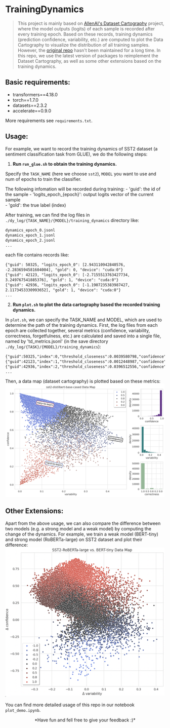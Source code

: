 # TrainingDynamics

> This project is mainly based on [AllenAI's Dataset Cartography](https://github.com/allenai/cartography) project, where the model outputs (logits) of each sample is recorded after every training epoch. Based on these records, training dynamics (prediction confidence, variability, etc.) are computed to plot the Data Cartography to visualize the distribution of all training samples. However, the [original repo](https://github.com/allenai/cartography) hasn't been maintained for a long time. In this repo, we use the latest version of packages to reimplement the Dataset Cartography, as well as some other extensions based on the training dynamics.

## Basic requirements:
- transformers==4.18.0
- torch==1.7.0
- datasets==2.3.2
- accelerate==0.9.0

More requirements see `requirements.txt`.

## Usage:
For example, we want to record the training dynamics of SST2 dataset (a sentiment classification task from GLUE), we do the following steps:

1. **Run `run_glue.sh` to obtain the training dynamics.**

Specify the `TASK_NAME` (here we choose `sst2`), `MODEL` you want to use and num of epochs to train the classifier.

The following infomation will be recorded during training:
    - 'guid': the id of the sample
    - 'logits_epoch_{epoch}': output logits vector of the current sample  
    - 'gold': the true label (index)

After training, we can find the log files in `./dy_log/{TASK_NAME}/{MODEL}/training_dynamics` directory like:
```shell
dynamics_epoch_0.jsonl
dynamics_epoch_1.jsonl
dynamics_epoch_2.jsonl
...
```
each file contains records like:
```shell
{"guid": 50325, "logits_epoch_0": [2.943110942840576, -2.2836594581604004], "gold": 0, "device": "cuda:0"}
{"guid": 42123, "logits_epoch_0": [-2.7155513763427734, 3.249767541885376], "gold": 1, "device": "cuda:0"}
{"guid": 42936, "logits_epoch_0": [-1.1907235383987427, 2.1173453330993652], "gold": 1, "device": "cuda:0"}
...
```

2. **Run `plot.sh` to plot the data cartography based the recorded training dynamics.**

In `plot.sh`, we can specify the TASK_NAME and MODEL, which are used to determine the path of the training dynamics. First, the log files from each epoch are collected together, several metrics (confidence, variability, correctness, forgetfulness, etc.) are calculated and saved into a single file, named by 'td_metrics.jsonl' (in the save directory `./dy_log/{TASK}/{MODEL}/training_dynamics`):

```shell
{"guid":50325,"index":0,"threshold_closeness":0.0039580798,"confidence":0.9960261285,"variability":0.0012847629,"correctness":4,"forgetfulness":0}
{"guid":42123,"index":1,"threshold_closeness":0.0012448987,"confidence":0.9987535477,"variability":0.0007707975,"correctness":4,"forgetfulness":0}
{"guid":42936,"index":2,"threshold_closeness":0.0396512556,"confidence":0.958637923,"variability":0.0095242939,"correctness":4,"forgetfulness":0}
...
```

Then, a data map (dataset cartography) is plotted based on these metrics:
![Data Map](examples/DataMap.png)


## Other Extensions:
Apart from the above usage, we can also compare the difference between two models (e.g. a strong model and a weak model) by computing the change of the dynamics. For example, we train a weak model (BERT-tiny) and strong model (RoBERTa-large) on SST2 dataset and plot their difference:
![Data Map Comparison](examples/DataMapCompare.png)

You can find more detailed usage of this repo in our notebook `plot_demo.ipynb`.

<center>*Have fun and fell free to give your feedback :)*</center>
